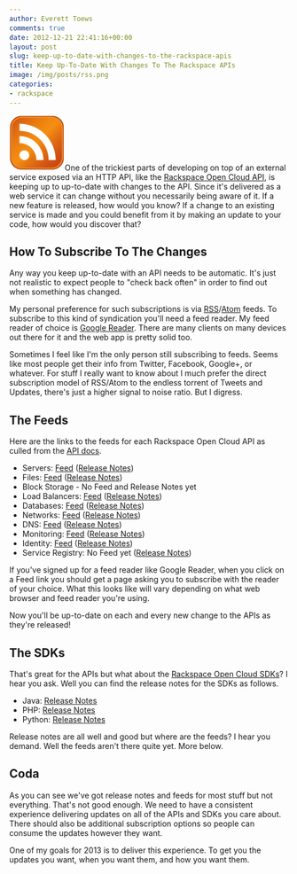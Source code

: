 ```yaml
---
author: Everett Toews
comments: true
date: 2012-12-21 22:41:16+00:00
layout: post
slug: keep-up-to-date-with-changes-to-the-rackspace-apis
title: Keep Up-To-Date With Changes To The Rackspace APIs
image: /img/posts/rss.png
categories:
- rackspace
---
```


<img class="img-right" src="/img/posts/rss.png"/>One of the trickiest parts of developing on top of an external service exposed via an HTTP API, like the [Rackspace Open Cloud API](docs.rackspace.com/api/), is keeping up to up-to-date with changes to the API. Since it's delivered as a web service it can change without you necessarily being aware of it. If a new feature is released, how would you know? If a change to an existing service is made and you could benefit from it by making an update to your code, how would you discover that?

<!--more-->

## How To Subscribe To The Changes

Any way you keep up-to-date with an API needs to be automatic. It's just not realistic to expect people to "check back often" in order to find out when something has changed.

My personal preference for such subscriptions is via [RSS](http://en.wikipedia.org/wiki/RSS)/[Atom](http://en.wikipedia.org/wiki/Atom_(standard)) feeds. To subscribe to this kind of syndication you'll need a feed reader. My feed reader of choice is [Google Reader](http://www.google.com/reader). There are many clients on many devices out there for it and the web app is pretty solid too.

Sometimes I feel like I'm the only person still subscribing to feeds. Seems like most people get their info from Twitter, Facebook, Google+, or whatever. For stuff I really want to know about I much prefer the direct subscription model of RSS/Atom to the endless torrent of Tweets and Updates, there's just a higher signal to noise ratio. But I digress.

## The Feeds

Here are the links to the feeds for each Rackspace Open Cloud API as culled from the [API docs](http://docs.rackspace.com/api/).

  * Servers: [Feed](http://docs.rackspace.com/servers/api/v2/cs-releasenotes/atom.xml) ([Release Notes](http://docs.rackspace.com/servers/api/v2/cs-releasenotes/content/ch_preface.html))
  * Files: [Feed](http://docs.rackspace.com/files/api/v1/cf-releasenotes/atom.xml) ([Release Notes](http://docs.rackspace.com/files/api/v1/cf-releasenotes/content/Dec05.html))
  * Block Storage - No Feed and Release Notes yet
  * Load Balancers: [Feed](http://docs.rackspace.com/loadbalancers/api/v1.0/clb-releasenotes/atom.xml) ([Release Notes](http://docs.rackspace.com/loadbalancers/api/v1.0/clb-releasenotes/content/doc_change_history.html))
  * Databases: [Feed](http://docs.rackspace.com/cdb/api/v1.0/cdb-releasenotes/atom.xml) ([Release Notes](http://docs.rackspace.com/cdb/api/v1.0/cdb-releasenotes/content/doc_change_history.html))
  * Networks: [Feed](http://docs.rackspace.com/servers/api/v2/cn-releasenotes/atom.xml) ([Release Notes](http://docs.rackspace.com/servers/api/v2/cn-releasenotes/content/ch_preface.html))
  * DNS: [Feed](http://docs.rackspace.com/cdns/api/v1.0/cdns-releasenotes/atom.xml) ([Release Notes](http://docs.rackspace.com/cdns/api/v1.0/cdns-releasenotes/content/doc_change_history.html))
  * Monitoring: [Feed](http://docs.rackspace.com/cm/api/v1.0/cm-releasenotes/atom.xml) ([Release Notes](http://docs.rackspace.com/cm/api/v1.0/cm-releasenotes/content/cmv1.0.a.html))
  * Identity: [Feed](http://docs.rackspace.com/auth/api/v2.0/auth-client-devguide/atom.xml) ([Release Notes](http://docs.rackspace.com/auth/api/v2.0/auth-client-devguide/content/Release_Notes-d1e140.html))
  * Service Registry: No Feed yet ([Release Notes](http://docs.rackspace.com/rsr/api/v1.0/sr-devguide/content/release-notes.html))

If you've signed up for a feed reader like Google Reader, when you click on a Feed link you should get a page asking you to subscribe with the reader of your choice. What this looks like will vary depending on what web browser and feed reader you're using.

Now you'll be up-to-date on each and every new change to the APIs as they're released!

## The SDKs

That's great for the APIs but what about the [Rackspace Open Cloud SDKs](http://docs.rackspace.com/sdks/guide/content/intro.html)? I hear you ask. Well you can find the release notes for the SDKs as follows.

  * Java: [Release Notes](http://www.jclouds.org/documentation/releasenotes/)
  * PHP: [Release Notes](https://github.com/rackspace/php-opencloud/blob/master/RELEASENOTES.md)
  * Python: [Release Notes](https://github.com/rackspace/pyrax/blob/master/RELEASENOTES.md)

Release notes are all well and good but where are the feeds? I hear you demand. Well the feeds aren't there quite yet. More below.

## Coda

As you can see we've got release notes and feeds for most stuff but not everything. That's not good enough. We need to have a consistent experience delivering updates on all of the APIs and SDKs you care about. There should also be additional subscription options so people can consume the updates however they want.

One of my goals for 2013 is to deliver this experience. To get you the updates you want, when you want them, and how you want them.
